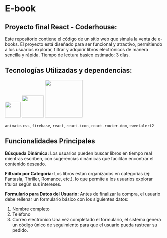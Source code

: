 # E-book  
## Proyecto final React - Coderhouse:
Este repositorio contiene el código de un sitio web que simula la venta de e-books. El proyecto está diseñado para ser funcional y atractivo, permitiendo a los usuarios explorar, filtrar y adquirir libros electrónicos de manera sencilla y rápida. Tiempo de lectura basico estimado: 3 días.
## Tecnologías Utilizadas y dependencias:
<img src="https://cdn.vectorstock.com/i/1000v/78/57/react-icon-in-a-hexagon-vector-36587857.jpg" width="50"/> <img src="https://v5.getbootstrap.com/docs/5.0/assets/brand/bootstrap-logo-shadow.png" width="70"/> <img src="https://user-images.githubusercontent.com/30186107/29488525-f55a69d0-84da-11e7-8a39-5476f663b5eb.png" width="120"/>

`animate.css`, `firebase`, `react`, `react-icon`, `react-router-dom`, `sweetalert2`

## Funcionalidades Principales
**Búsqueda Dinámica:** Los usuarios pueden buscar libros en tiempo real mientras escriben, con sugerencias dinámicas que facilitan encontrar el contenido deseado.

**Filtrado por Categoría:** Los libros están organizados en categorías (ej: Fantasía, Thriller, Romance, etc.), lo que permite a los usuarios explorar títulos según sus intereses.

**Formulario para Datos del Usuario:** Antes de finalizar la compra, el usuario debe rellenar un formulario básico con los siguientes datos:
1. Nombre completo
2. Teléfono
3.  Correo electrónico
Una vez completado el formulario, el sistema genera un código único de seguimiento para que el usuario pueda rastrear su pedido.
